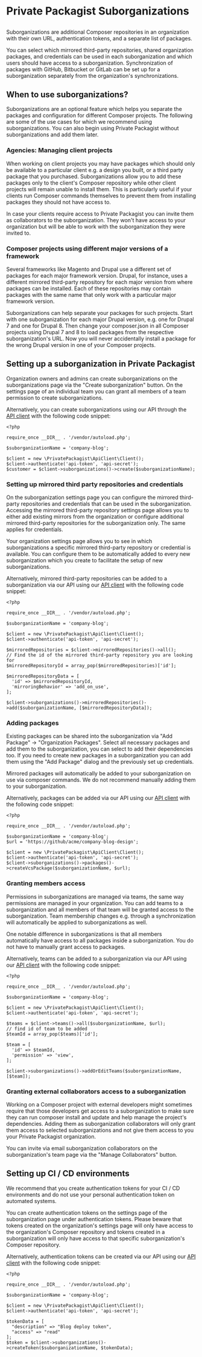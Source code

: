 # Private Packagist Suborganizations
##

Suborganizations are additional Composer repositories in an organization with their own URL, authentication tokens, and a separate list of packages.

You can select which mirrored third-party repositories, shared organization packages, and credentials can be used in each suborganization and which users should have access to a suborganization. Synchronization of packages with GitHub, Bitbucket or GitLab can be set up for a suborganization separately from the organization's synchronizations.

## When to use suborganizations?

Suborganizations are an optional feature which helps you separate the packages and configuration for different Composer projects. The following are some of the use cases for which 
we recommend using suborganizations. You can also begin using Private Packagist without suborganizations and add them later.

### Agencies: Managing client projects

When working on client projects you may have packages which should only be available to a particular client e.g.
a design you built, or a third party package that you purchased. Suborganizations allow you to add these packages only 
to the client's Composer repository while other client projects will remain unable to install them. This is particularly useful if your clients run Composer commands themselves to prevent them from installing packages they should not have access to.

In case your clients require access to Private Packagist you can invite them as collaborators to the suborganization. They won't have access to your organization but will be able to work with the suborganization they were invited to.

### Composer projects using different major versions of a framework

Several frameworks like Magento and Drupal use a different set of packages for each major framework version.
Drupal, for instance, uses a different mirrored third-party repository for each major version from where packages can be installed.
Each of these repositories may contain packages with the same name that only work with a particular major framework version.

Suborganizations can help separate your packages for such projects. Start with one suborganization for each major Drupal version, e.g.
one for Drupal 7 and one for Drupal 8. Then change your composer.json in all Composer projects using Drupal 7 and 8 to load packages from the respective suborganization's URL. Now you will never accidentally install a package for the wrong Drupal version in one of your Composer projects.

## Setting up a suborganization in Private Packagist

Organization owners and admins can create suborganizations on the suborganizations page via the "Create suborganization" button.
On the settings page of an individual team you can grant all members of a team permission to create suborganizations.

Alternatively, you can create suborganizations using our API through the [API client](https://github.com/packagist/private-packagist-api-client) with the following code snippet:

```
<?php

require_once __DIR__ . '/vendor/autoload.php';

$suborganizationName = 'company-blog';

$client = new \PrivatePackagist\ApiClient\Client();
$client->authenticate('api-token', 'api-secret');
$customer = $client->suborganizations()->create($suborganizationName);
```

### Setting up mirrored third party repositories and credentials 

On the suborganization settings page you can configure the mirrored third-party repositories and credentials that can be used in
the suborganization.
Accessing the mirrored third-party repository settings page allows you to either add existing mirrors
from the organization or configure additional mirrored third-party repositories for the suborganization only. The same applies for credentials.

Your organization settings page allows you to see in which suborganizations a specific mirrored third-party repository
or credential is available. You can configure them to be automatically added to every new suborganization which
you create to facilitate the setup of new suborganizations.

Alternatively, mirrored third-party repositories can be added to a suborganization via our API using our [API client](https://github.com/packagist/private-packagist-api-client) with the following code snippet:

```
<?php

require_once __DIR__ . '/vendor/autoload.php';

$suborganizationName = 'company-blog';

$client = new \PrivatePackagist\ApiClient\Client();
$client->authenticate('api-token', 'api-secret');

$mirroredRepositories = $client->mirroredRepositories()->all();
// Find the id of the mirrored third-party repository you are looking for
$mirroredRepositoryId = array_pop($mirroredRepositories)['id'];

$mirroredRepositoryData = [
  'id' => $mirroredRepositoryId,
  'mirroringBehavior' => 'add_on_use',
];

$client->suborganizations()->mirroredRepositories()->add($suborganizationName, [$mirroredRepositoryData]);
```

### Adding packages

Existing packages can be shared into the suborganization via "Add Package" -> "Organization Packages".
Select all necessary packages and add them to the suborganization, you can select to add their dependencies too. If you need to create new packages in a suborganization you can add them using the "Add Package" dialog and the previously set up credentials.

Mirrored packages will automatically be added to your suborganization on use via composer commands. We do not recommend manually adding them to your suborganization.

Alternatively, packages can be added via our API using our [API client](https://github.com/packagist/private-packagist-api-client) with the following code snippet:

```
<?php

require_once __DIR__ . '/vendor/autoload.php';

$suborganizationName = 'company-blog';
$url = 'https://github/acme/company-blog-design';

$client = new \PrivatePackagist\ApiClient\Client();
$client->authenticate('api-token', 'api-secret');
$client->suborganizations()->packages()->createVcsPackage($suborganizationName, $url);
```

### Granting members access

Permissions in suborganizations are managed via teams, the same way permissions are managed in your organization.
You can add teams to a suborganization and all members of that team will be granted access to the suborganization.
Team membership changes e.g. through a synchronization will automatically be applied to suborganizations as well.

One notable difference in suborganizations is that all members automatically have access to all packages inside a suborganization.
You do not have to manually grant access to packages.

Alternatively, teams can be added to a suborganization via our API using our [API client](https://github.com/packagist/private-packagist-api-client) with the following code snippet:

```
<?php

require_once __DIR__ . '/vendor/autoload.php';

$suborganizationName = 'company-blog';

$client = new \PrivatePackagist\ApiClient\Client();
$client->authenticate('api-token', 'api-secret');

$teams = $client->teams()->all($suborganizationName, $url);
// find id of team to be added
$teamId = array_pop($teams)['id'];

$team = [
  'id' => $teamId,
  'permission' => 'view',
];

$client->suborganizations()->addOrEditTeams($suborganizationName, [$team]);
```

### Granting external collaborators access to a suborganization

Working on a Composer project with external developers might sometimes require that those developers get access to a suborganization
to make sure they can run composer install and update and help manage the project's dependencies. Adding them as suborganization
collaborators will only grant them access to selected suborganizations and not give them access to you your Private Packagist organization.

You can invite via email suborganization collaborators on the suborganization's team page via the "Manage Collaborators" button.


## Setting up CI / CD environments

We recommend that you create authentication tokens for your CI / CD environments and do not use your personal authentication token on automated systems.

You can create authentication tokens on the settings page of the suborganization page under authentication tokens.
Please beware that tokens created on the organization's settings page will only have access to the organization's Composer repository
and tokens created in a suborganization will only have access to that specific suborganization's Composer repository.

Alternatively, authentication tokens can be created via our API using our [API client](https://github.com/packagist/private-packagist-api-client) with the following code snippet:

```
<?php

require_once __DIR__ . '/vendor/autoload.php';

$suborganizationName = 'company-blog';

$client = new \PrivatePackagist\ApiClient\Client();
$client->authenticate('api-token', 'api-secret');

$tokenData = [
  "description" => "Blog deploy token",
  "access" => "read"
];
$token = $client->suborganizations()->createToken($suborganizationName, $tokenData);
```

